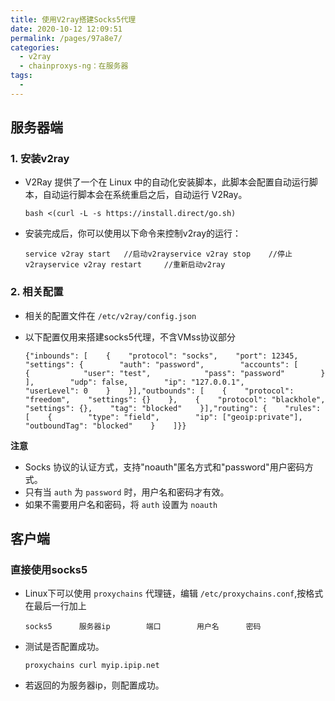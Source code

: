 ```yaml
---
title: 使用V2ray搭建Socks5代理
date: 2020-10-12 12:09:51
permalink: /pages/97a8e7/
categories:
  - v2ray
  - chainproxys-ng：在服务器
tags:
  - 
---
```

<!--
 * @Author: 中箭的吴起
 * @Date: 2020-07-20 09:01:49
 * @LastEditTime: 2020-07-20 09:01:57
 * @LastEditors: 中箭的吴起
 * @Description: 
 * @FilePath: \科技文章c:\Users\admin\OneDrive\studybook\linux\v2ray\chainproxys-ng：在服务器\使用V2ray搭建Socks5代理.md
 * @日行一善，每日一码
--> 
## **服务器端**

### **1\. 安装v2ray**

*   V2Ray 提供了一个在 Linux 中的自动化安装脚本，此脚本会配置自动运行脚本，自动运行脚本会在系统重启之后，自动运行 V2Ray。

    ```
    bash <(curl -L -s https://install.direct/go.sh)
    ```

*   安装完成后，你可以使用以下命令来控制v2ray的运行：

    ```
    service v2ray start   //启动v2rayservice v2ray stop    //停止v2rayservice v2ray restart     //重新启动v2ray
    ```

### **2\. 相关配置**

*   相关的配置文件在 `/etc/v2ray/config.json`
*   以下配置仅用来搭建socks5代理，不含VMss协议部分

    ```
    {"inbounds": [    {    "protocol": "socks",    "port": 12345,    "settings": {        "auth": "password",        "accounts": [        {            "user": "test",            "pass": "password"        }        ],        "udp": false,        "ip": "127.0.0.1",        "userLevel": 0    }    }],"outbounds": [    {    "protocol": "freedom",    "settings": {}    },    {    "protocol": "blackhole",    "settings": {},    "tag": "blocked"    }],"routing": {    "rules": [    {        "type": "field",        "ip": ["geoip:private"],        "outboundTag": "blocked"    }    ]}}
    ```

**注意**

*   Socks 协议的认证方式，支持"noauth"匿名方式和"password"用户密码方式。
*   只有当 `auth` 为 `password` 时，用户名和密码才有效。
*   如果不需要用户名和密码，将 `auth` 设置为 `noauth`

## **客户端**

### **直接使用socks5**

*   Linux下可以使用 `proxychains` 代理链，编辑 `/etc/proxychains.conf`,按格式在最后一行加上

    ```
    socks5      服务器ip        端口        用户名      密码
    ```

*   测试是否配置成功。

    ```
    proxychains curl myip.ipip.net
    ```

*   若返回的为服务器ip，则配置成功。